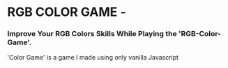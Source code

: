 <h1>RGB COLOR GAME - </h1>
<h3>Improve Your RGB Colors Skills While Playing the 'RGB-Color-Game'.</h3>

<p>'Color Game' is a game I made using only vanilla Javascript</p>
